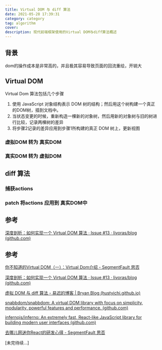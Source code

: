 ```yaml
---
title: Virtual DOM 与 diff 算法
date: 2021-05-28 17:39:31
category: category
tag: algorithm
cover: 
description: 现代前端框架使用的Virtual DOM与diff算法概述
---
```


## 背景

dom的操作成本是非常高的，并且极其容易导致页面的回流重绘，开销大

## Virtual DOM

Virtual Dom 算法包括几个步骤

1. 使用 JavaScript 对象结构表示 DOM 树的结构；然后用这个树构建一个真正的DOM树，插到文档中。
2. 当状态变更的时候，重新构造一棵新的对象树，然后用新的对象树与旧的树进行比较，记录两棵树的差异
3. 将步骤2记录的差异应用到步骤1所构建的真正 DOM 树上，更新视图

### 虚拟DOM 转为 真实DOM

### 真实DOM 转为 虚拟DOM

## diff 算法

### 捕获actions



### patch 将actions 应用到 真实DOM中



## 参考

[深度剖析：如何实现一个 Virtual DOM 算法 · Issue #13 · livoras/blog (github.com)](https://github.com/livoras/blog/issues/13)





















## 参考

[你不知道的Virtual DOM（一）：Virtual Dom介绍 - SegmentFault 思否](https://segmentfault.com/a/1190000016129036)

[深度剖析：如何实现一个 Virtual DOM 算法 · Issue #13 · livoras/blog (github.com)](https://github.com/livoras/blog/issues/13)

[虚拟 DOM 与 diff 算法 - 易迟的博客 | Bryan Blog (hustyichi.github.io)](https://hustyichi.github.io/2020/09/16/vdom/#react-算法)

[snabbdom/snabbdom: A virtual DOM library with focus on simplicity, modularity, powerful features and performance. (github.com)](https://github.com/snabbdom/snabbdom)

[infernojs/inferno: An extremely fast, React-like JavaScript library for building modern user interfaces (github.com)](https://github.com/infernojs/inferno)

[去哪儿网迷你React的研发心得 - SegmentFault 思否](https://segmentfault.com/a/1190000011235844)

[未完待续...]